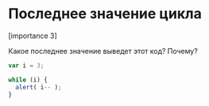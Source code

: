 # Последнее значение цикла

[importance 3]

Какое последнее значение выведет этот код? Почему?

```js
var i = 3;

while (i) {
  alert( i-- );
}
```

